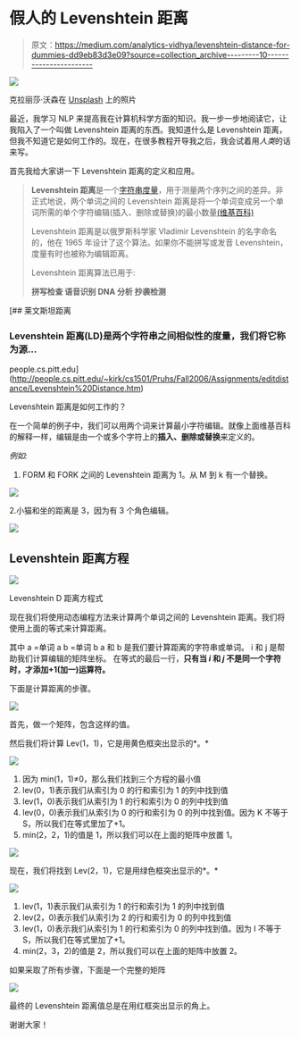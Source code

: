 # 假人的 Levenshtein 距离

> 原文：<https://medium.com/analytics-vidhya/levenshtein-distance-for-dummies-dd9eb83d3e09?source=collection_archive---------10----------------------->

![](img/7da862a1cce2f8b936c258b39c37f926.png)

克拉丽莎·沃森在 [Unsplash](https://unsplash.com?utm_source=medium&utm_medium=referral) 上的照片

最近，我学习 NLP 来提高我在计算机科学方面的知识。我一步一步地阅读它，让我陷入了一个叫做 Levenshtein 距离的东西。我知道什么是 Levenshtein 距离，但我不知道它是如何工作的。现在，在很多教程开导我之后，我会试着用*人类*的话来写。

首先我给大家讲一下 Levenshtein 距离的定义和应用。

> **Levenshtein 距离**是一个[字符串度量](https://en.wikipedia.org/wiki/String_metric)，用于测量两个序列之间的差异。非正式地说，两个单词之间的 Levenshtein 距离是将一个单词变成另一个单词所需的单个字符编辑(插入、删除或替换)的最小数量[(维基百科)](https://en.wikipedia.org/wiki/Levenshtein_distance)
> 
> Levenshtein 距离是以俄罗斯科学家 Vladimir Levenshtein 的名字命名的，他在 1965 年设计了这个算法。如果你不能拼写或发音 Levenshtein，度量有时也被称为编辑距离。
> 
> Levenshtein 距离算法已用于:
> 
> **拼写检查
> 语音识别
> DNA 分析
> 抄袭检测**

 [## 莱文斯坦距离

### Levenshtein 距离(LD)是两个字符串之间相似性的度量，我们将它称为源…

people.cs.pitt.edu](http://people.cs.pitt.edu/~kirk/cs1501/Pruhs/Fall2006/Assignments/editdistance/Levenshtein%20Distance.htm) 

Levenshtein 距离是如何工作的？

在一个简单的例子中，我们可以用两个词来计算最小字符编辑。就像上面维基百科的解释一样，编辑是由一个或多个字符上的**插入、删除或替换**来定义的。

*例如:*

1.  FORM 和 FORK 之间的 Levenshtein 距离为 1。从 M 到 k 有一个替换。

![](img/3c7baeaf0650f9b8144bf26b7b8c36ed.png)

2.小猫和坐的距离是 3，因为有 3 个角色编辑。

![](img/eb3cba883d3dda827c5901025f08fe5d.png)

## Levenshtein 距离方程

![](img/1d0ac1faf534cc13bf2737633dad7a42.png)

Levenshtein D 距离方程式

现在我们将使用动态编程方法来计算两个单词之间的 Levenshtein 距离。我们将使用上面的等式来计算距离。

其中
a =单词 a
b =单词 b
a 和 b 是我们要计算距离的字符串或单词。
i 和 j 是帮助我们计算编辑的矩阵坐标。
在等式的最后一行，**只有当 *i* 和 *j* 不是同一个字符时，才添加+1(加一)运算符。**

下面是计算距离的步骤。

![](img/c73fc1a2d49dd3b4f417ea5cd3505e98.png)

首先，做一个矩阵，包含这样的值。

然后我们将计算 Lev(1，1)，它是用黄色框突出显示的*。*

![](img/7ed4af72683c50f6e1e610c06f2f41ca.png)

1.  因为 min(1，1)≠0，那么我们找到三个方程的最小值
2.  lev(0，1)表示我们从索引为 0 的行和索引为 1 的列中找到值
3.  lev(1，0)表示我们从索引为 1 的行和索引为 0 的列中找到值
4.  lev(0，0)表示我们从索引为 0 的行和索引为 0 的列中找到值。因为 K 不等于 S，所以我们在等式里加了+1。
5.  min(2，2，1)的值是 1，所以我们可以在上面的矩阵中放置 1。

![](img/912dd4ae4ddd47be36b7581b9c571fac.png)

现在，我们将找到 Lev(2，1)，它是用绿色框突出显示的*。*

![](img/4fdda9602d8cf8b2ecc5513d03274afa.png)

1.  lev(1，1)表示我们从索引为 1 的行和索引为 1 的列中找到值
2.  lev(2，0)表示我们从索引为 2 的行和索引为 0 的列中找到值
3.  lev(1，0)表示我们从索引为 1 的行和索引为 0 的列中找到值。因为 I 不等于 S，所以我们在等式里加了+1。
4.  min(2，3，2)的值是 2，所以我们可以在上面的矩阵中放置 2。

如果采取了所有步骤，下面是一个完整的矩阵

![](img/54d0a1c2a9fbcf9f5f7d9fb5960e5548.png)

最终的 Levenshtein 距离值总是在用红框突出显示的角上。

谢谢大家！